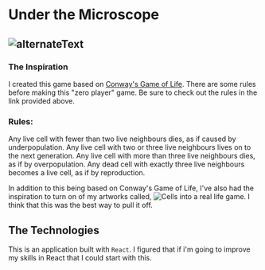 # Under the Microscope

![alternateText](https://media.giphy.com/media/3oEdv1gEFeT7Ump2JW/giphy.gif)
---

### The Inspiration

I created this game based on [Conway's Game of Life](https://en.wikipedia.org/wiki/Conway%27s_Game_of_Life). There are some rules before making this "zero player" game. Be sure to check out the rules in the link provided above.

### Rules:
  Any live cell with fewer than two live neighbours dies, as if caused by underpopulation.
  Any live cell with two or three live neighbours lives on to the next generation.
  Any live cell with more than three live neighbours dies, as if by overpopulation.
  Any dead cell with exactly three live neighbours becomes a live cell, as if by reproduction.


In addition to this being based on Conway's Game of Life, I've also had the inspiration to turn on of my artworks called, ![Cells](https://www.dropbox.com/sh/obn70013yu1vlkn/AACWiLLZOT7xprEgVPOMCI5na?dl=0&preview=Cells+(A+visual+representation+of+transparency).jpg) into a real life game. I think that this was the best way to pull it off.

## The Technologies

This is an application built with `React`. I figured that if i'm going to improve my skills in React that I could start with this.
